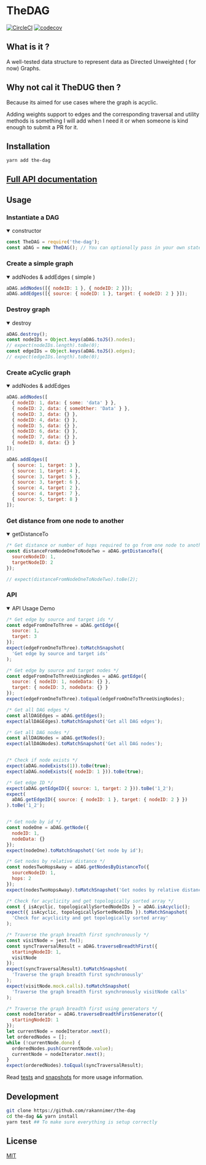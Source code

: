 # TheDAG

[![CircleCI](https://circleci.com/gh/RakanNimer/the-dag.svg?style=shield&circle-token=0341fbc880e92e058fca0301fd532660039338c6)](https://circleci.com/gh/RakanNimer/the-dag)
[![codecov](https://codecov.io/gh/RakanNimer/the-dag/branch/master/graph/badge.svg)](https://codecov.io/gh/RakanNimer/the-dag)

## What is it ?

A well-tested data structure to represent data as Directed Unweighted ( for now) Graphs.

## Why not cal it TheDUG then ? 

Because its aimed for use cases where the graph is acyclic.

Adding weights support to edges and the corresponding traversal and utility methods is something I will add when I need it or when someone is kind enough to submit a PR for it.



## Installation

```
yarn add the-dag
```

## [Full API documentation](https://rakannimer.github.io/the-dag/TheDAG.html)

## Usage

### Instantiate a DAG
<details open>
  <summary>constructor</summary>

```javascript
const TheDAG = require('the-dag');
const aDAG = new TheDAG(); // You can optionally pass in your own state read/writer
```
</details>


### Create a simple graph 
<details open>
  <summary>addNodes & addEdges ( simple )</summary>

```javascript
aDAG.addNodes([{ nodeID: 1 }, { nodeID: 2 }]);
aDAG.addEdges([{ source: { nodeID: 1 }, target: { nodeID: 2 } }]);
```
</details>

### Destroy graph
<details open>
  <summary>destroy</summary>

```javascript
aDAG.destroy();
const nodeIDs = Object.keys(aDAG.toJS().nodes);
// expect(nodeIDs.length).toBe(0);
const edgeIDs = Object.keys(aDAG.toJS().edges);
// expect(edgeIDs.length).toBe(0);
```
</details>



### Create aCyclic graph
<details open>
  <summary>addNodes & addEdges</summary>

```javascript
aDAG.addNodes([
  { nodeID: 1, data: { some: 'data' } },
  { nodeID: 2, data: { someOther: 'Data' } },
  { nodeID: 3, data: {} },
  { nodeID: 4, data: {} },
  { nodeID: 5, data: {} },
  { nodeID: 6, data: {} },
  { nodeID: 7, data: {} },
  { nodeID: 8, data: {} }
]);

aDAG.addEdges([
  { source: 1, target: 3 },
  { source: 1, target: 4 },
  { source: 3, target: 5 },
  { source: 3, target: 6 },
  { source: 4, target: 2 },
  { source: 4, target: 7 },
  { source: 5, target: 8 }
]);

```
</details>

### Get distance from one node to another
<details open>
  <summary>getDistanceTo</summary>

```javascript
/* Get distance or number of hops required to go from one node to another */
const distanceFromNodeOneToNodeTwo = aDAG.getDistanceTo({
  sourceNodeID: 1,
  targetNodeID: 2
});

// expect(distanceFromNodeOneToNodeTwo).toBe(2);
```
</details>


### API
<details open>
  <summary>API Usage Demo</summary>

```javascript
/* Get edge by source and target ids */
const edgeFromOneToThree = aDAG.getEdge({
  source: 1,
  target: 3
});
expect(edgeFromOneToThree).toMatchSnapshot(
  'Get edge by source and target ids'
);

/* Get edge by source and target nodes */
const edgeFromOneToThreeUsingNodes = aDAG.getEdge({
  source: { nodeID: 1, nodeData: {} },
  target: { nodeID: 3, nodeData: {} }
});
expect(edgeFromOneToThree).toEqual(edgeFromOneToThreeUsingNodes);

/* Get all DAG edges */
const allDAGEdges = aDAG.getEdges();
expect(allDAGEdges).toMatchSnapshot('Get all DAG edges');

/* Get all DAG nodes */
const allDAGNodes = aDAG.getNodes();
expect(allDAGNodes).toMatchSnapshot('Get all DAG nodes');


/* Check if node exists */
expect(aDAG.nodeExists(1)).toBe(true);
expect(aDAG.nodeExists({ nodeID: 1 })).toBe(true);

/* Get edge ID */
expect(aDAG.getEdgeID({ source: 1, target: 2 })).toBe('1_2');
expect(
  aDAG.getEdgeID({ source: { nodeID: 1 }, target: { nodeID: 2 } })
).toBe('1_2');


/* Get node by id */
const nodeOne = aDAG.getNode({
  nodeID: 1,
  nodeData: {}
});
expect(nodeOne).toMatchSnapshot('Get node by id');

/* Get nodes by relative distance */
const nodesTwoHopsAway = aDAG.getNodesByDistanceTo({
  sourceNodeID: 1,
  hops: 2
});
expect(nodesTwoHopsAway).toMatchSnapshot('Get nodes by relative distance');

/* Check for acyclicity and get topologically sorted array */
const { isAcyclic, topologicallySortedNodeIDs } = aDAG.isAcyclic();
expect({ isAcyclic, topologicallySortedNodeIDs }).toMatchSnapshot(
  'Check for acyclicity and get topologically sorted array'
);

/* Traverse the graph breadth first synchronously */
const visitNode = jest.fn();
const syncTraversalResult = aDAG.traverseBreadthFirst({
  startingNodeID: 1,
  visitNode
});
expect(syncTraversalResult).toMatchSnapshot(
  'Traverse the graph breadth first synchronously'
);
expect(visitNode.mock.calls).toMatchSnapshot(
  'Traverse the graph breadth first synchronously visitNode calls'
);

/* Traverse the graph breadth first using generators */
const nodeIterator = aDAG.traverseBreadthFirstGenerator({
  startingNodeID: 1
});
let currentNode = nodeIterator.next();
let orderedNodes = [];
while (!currentNode.done) {
  orderedNodes.push(currentNode.value);
  currentNode = nodeIterator.next();
}
expect(orderedNodes).toEqual(syncTraversalResult);


```
</details>


Read [tests](/src/__tests__/) and [snapshots](/src/__tests__/__snapshots/TheDAG.test.js.snap) for more usage information.

## Development

```sh
git clone https://github.com/rakannimer/the-dag
cd the-dag && yarn install
yarn test ## To make sure everything is setup correctly
```
## License

[MIT](/LICENSE)